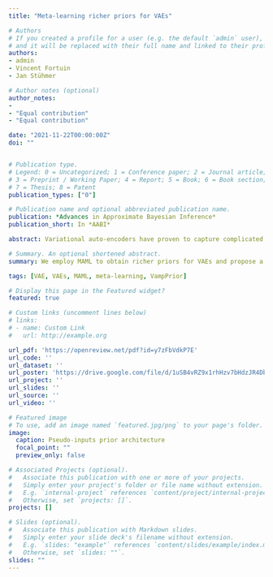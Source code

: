 ```yaml
---
title: "Meta-learning richer priors for VAEs"

# Authors
# If you created a profile for a user (e.g. the default `admin` user), write the username (folder name) here 
# and it will be replaced with their full name and linked to their profile.
authors:
- admin
- Vincent Fortuin
- Jan Stühmer

# Author notes (optional)
author_notes:
- 
- "Equal contribution"
- "Equal contribution"

date: "2021-11-22T00:00:00Z"
doi: ""


# Publication type.
# Legend: 0 = Uncategorized; 1 = Conference paper; 2 = Journal article;
# 3 = Preprint / Working Paper; 4 = Report; 5 = Book; 6 = Book section;
# 7 = Thesis; 8 = Patent
publication_types: ["0"]

# Publication name and optional abbreviated publication name.
publication: *Advances in Approximate Bayesian Inference*
publication_short: In *AABI*

abstract: Variational auto-encoders have proven to capture complicated data distributions and useful latent representations, while advances in meta-learning have made it possible to extract prior knowledge from data. We incorporate these two approaches and propose a novel flexible prior, namely the Pseudo-inputs prior, to obtain a richer latent space. We train VAEs using the Model-Agnostic Meta-Learning (MAML) algorithm and show that it achieves comparable reconstruction performance with standard training. However, we show that this MAML-VAE model learns richer latent representations, which we evaluate in terms of unsupervised few-shot classification as a downstream task. Moreover, we show that our proposed Pseudo-inputs prior outperforms baseline priors, including the VampPrior, in both models, while also encouraging high-level representations through its pseudo-inputs.

# Summary. An optional shortened abstract.
summary: We employ MAML to obtain richer priors for VAEs and propose a prior that encourages high-level representations

tags: [VAE, VAEs, MAML, meta-learning, VampPrior]

# Display this page in the Featured widget?
featured: true

# Custom links (uncomment lines below)
# links:
# - name: Custom Link
#   url: http://example.org

url_pdf: 'https://openreview.net/pdf?id=y7zFbVdkP7E'
url_code: ''
url_dataset: ''
url_poster: 'https://drive.google.com/file/d/1uSB4vRZ9x1rhHzv7bHdzJR4DbCtm6TQV/view'
url_project: ''
url_slides: ''
url_source: ''
url_video: ''

# Featured image
# To use, add an image named `featured.jpg/png` to your page's folder. 
image:
  caption: Pseudo-inputs prior architecture
  focal_point: ""
  preview_only: false

# Associated Projects (optional).
#   Associate this publication with one or more of your projects.
#   Simply enter your project's folder or file name without extension.
#   E.g. `internal-project` references `content/project/internal-project/index.md`.
#   Otherwise, set `projects: []`.
projects: []

# Slides (optional).
#   Associate this publication with Markdown slides.
#   Simply enter your slide deck's filename without extension.
#   E.g. `slides: "example"` references `content/slides/example/index.md`.
#   Otherwise, set `slides: ""`.
slides: ""
---
```

